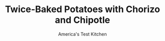 ---
layout: ../../layouts/MarkdownPostLayout.astro
title: Twice-Baked Potatoes with Chorizo and Chipotle
author: America's Test Kitchen
pubDate: 2023-03-15
description: "The elusive goal: crisp, sturdy skins."
image_url: https://res.cloudinary.com/hksqkdlah/image/upload/ar_1:1,c_fill,dpr_2.0,f_auto,fl_lossy.progressive.strip_profile,g_faces:auto,q_auto:low,w_344/SFS_TwiceBakedPotatoesChorizoChipotle-141_i6ro3b
tags: ["Side Dishes","Potatoes"]
calories: 2121
protein: 17
carbohydrates: 36
fats: 
fiber: 2
ingredients: ["4 (8- to 10-ounce), russet potatoes, unpeeled","1/4 teaspoon, table salt, plus salt for moistening potatoes","4 ounces, Mexican-style chorizo sausage, casings removed","5 tablespoons, unsalted butter, melted, divided","1/4 cup, sour cream","1 tablespoon, minced canned chipotle chile in adobo sauce","3 ounces, Monterey Jack cheese, shredded (¾ cup)","4 , scallions, sliced thin"]
serves: 4
time: "2½ hours"
instructions: ["Adjust oven rack to middle position and heat oven to 450 degrees. Prick each potato lightly with fork in 6 places. Dissolve 1 tablespoon salt in ½ cup water in large bowl. Add potatoes and toss so exteriors are evenly moistened. Place potatoes on wire rack set in rimmed baking sheet. Bake until centers register 205 degrees, 50 minutes to 1 hour. Let potatoes cool for 15 minutes. Reduce oven temperature to 400 degrees.","While potatoes bake, cook chorizo in 12-inch ovensafe nonstick skillet over medium heat, breaking up meat with spoon, until well-browned and cooked through, 5 to 7 minutes. Using slotted spoon, transfer chorizo to paper towel–lined plate; set aside. Wipe skillet clean with paper towels.","With potatoes sitting on flat sides, cut off top ¼ inch and discard. Using fork, carefully remove potato flesh from remaining portion of potato by poking and twisting at insides to loosen, leaving ¼-inch wall all around inside of potato. Transfer potato flesh to medium bowl. Set aside potato shells.","Using potato masher, mash potato flesh until smooth. Stir in 3 tablespoons melted butter, sour cream, chipotle, and salt until incorporated. Stir in Monterey Jack, scallions, and chorizo until combined. Season with salt to taste.","Divide filling among potato shells (scant ¾ cup each), mounding filling over tops of potatoes. Fluff up top of filling with tines of fork. Brush 1 tablespoon melted butter in now-empty skillet and place potatoes in skillet. Brush remaining 1 tablespoon melted butter over tops of potatoes.","Bake until potatoes are warmed through and beginning to brown on top, 20 to 23 minutes. Let cool for 10 minutes before serving."]
nutrition: ["980 mg Potassium","281 mg Phosphorus","237 mg Calcium","2 mg Iron","59 mg Magnesium","813 mg Sodium","2 mg Zinc","35 g Fat","3 mg Niacin (B3)","11 g Monounsaturated","1 g Polyunsaturated","13 mg Vitamin C","92 mg Cholesterol","19 g Saturated","2 g Fiber","38 µg Folate (food)","1 g Sugars","21 µg Vitamin K","192 g Water","36 g Carbs","38 µg Folate equivalent (total)","17 g Protein","212 µg Vitamin A","530 kcal Energy","2121 calories"]
notes: "Try to find potatoes of equal size and weight to ensure even cooking. Larger potatoes will work, but the baking time in step 1 will be longer. This recipe can easily be doubled."
---
